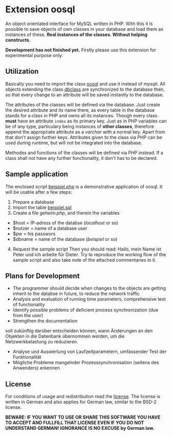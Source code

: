 Extension oosql
===============

An object orientated interface for MySQL written in PHP. With this it is possible to save objects of own classes in your database and load them
as instances of these. **Real instances of the classes. Without helping constructs.**

**Development has not finished yet.** Firstly please use this extension for experimental purpose only.

Utilization
-----------

Basically you need to import the class [oosql](oosql.php) and use it instead of *mysqli*. All objects extending the class [dbclass](dbclass.php)
are synchronized to the database then, so that every change to an attribute will be saved instantly to the database.

The attributes of the classes will be defined via the database. Just create the desired attribute and its name there, as every table in the
database stands for a class in PHP and owns all its instances. Though every class **must** have an attribute `index` as its primary key. Just as
in PHP variables can be of any type, particulary being instances of **other classes**, therefore append the appropriate attribute as a *varchar*
with a normal key. Apart from that don't assign further keys. Attributes given to the class via PHP can be used during runtime, but will not be
integrated into the database.

Methodes and functions of the classes will be defined via PHP instead. If a class shall not have any further functionality, it don't has to be
declared.

Sample application
------------------

The enclosed script [beispiel.php](beispiel.php) is a demonstrative application of oosql. It will be usable after a few steps:
 1. Prepare a database
 2. Import the table [beispiel.sql](beispiel.sql)
 3. Create a file *geheim.php*, and therein the variables
  - $host = IP-adress of the databse (*localhost* or so)
  - $nutzer = name of a database user
  - $pw = his passwors
  - $dbname = name of the database (*beispiel* or so)
 4. Request the sample script
Then you should read:
	Hallo, mein Name ist Peter und ich arbeite für Dieter.
Try to reproduce the working flow of the sample script and also take note of the attached commentaries in it.

Plans for Development
---------------------

- The programmer should decide when changes to the objects are getting inherit to the databse in future, to reduce the network traffic
- Analysis and evaluation of running time parameters, comprehensive test of functionality
- Identify possible problems of deficient process synchronization (due from the user)
- Strengthen the documentation

 soll zukünftig darüber entscheiden können, wann Änderungen an den Objekten in die Datenbank übernommen werden, um die
Netzwerkbelastung zu reduzieren.
- Analyse und Auswertung von Laufzeitparametern, umfassender Test der Funktionalität
- Mögliche Probleme mangelnder Prozesssynchronisation (seitens des Anwenders) erkennen

License
-------

For conditions of usage and redistribution read the [license](lizenz). The license is written in German and also applies for German law, similar
to the BSD-2 license.

**BEWARE: IF YOU WANT TO USE OR SHARE THIS SOFTWARE YOU HAVE TO ACCEPT AND FULLFILL THAT LICENSE EVEN IF YOU DO NOT UNDERSTAND GERMAN!
IGNORANCE IS NO EXCUSE by German law.**